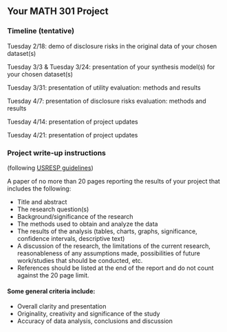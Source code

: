 ## Your MATH 301 Project

### Timeline (tentative)

Tuesday 2/18: demo of disclosure risks in the original data of your chosen dataset(s)

Tuesday 3/3 \& Tuesday 3/24: presentation of your synthesis model(s) for your chosen dataset(s)

Tuesday 3/31: presentation of utility evaluation: methods and results

Tuesday 4/7: presentation of disclosure risks evaluation: methods and results

Tuesday 4/14: presentation of project updates

Tuesday 4/21: presentation of project updates

### Project write-up instructions
(following [USRESP guidelines](https://www.causeweb.org/usproc/usresp))

A paper of no more than 20 pages reporting the results of your project that includes the following:
- Title and abstract
- The research question(s)
- Background/significance of the research
- The methods used to obtain and analyze the data
- The results of the analysis (tables, charts, graphs, significance, confidence intervals, descriptive text)
- A discussion of the research, the limitations of the current research, reasonableness of any assumptions made, possibilities of future work/studies that should be conducted, etc.
- References should be listed at the end of the report and do not count against the 20 page limit.



#### Some general criteria include:
- Overall clarity and presentation
- Originality, creativity and significance of the study
- Accuracy of data analysis, conclusions and discussion
